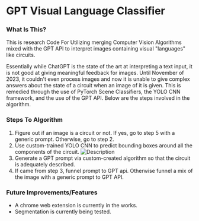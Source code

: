 # GPT Visual Language Classifier

### What Is This?

This is research Code For Utilizing merging Computer Vision Algorithms mixed with the GPT API to interpret images containing visual "languages" like circuits.

Essentially while ChatGPT is the state of the art at interpreting a text input, it is not good at giving meaningful feedback for images. Until November of 2023, it couldn't even process images and now it is unable to give complex answers about the state of a circuit when an image of it is given. This is remedied through the use of PyTorch Scene Classifiers, the YOLO CNN framework, and the use of the GPT API. Below are the steps involved in the algorithm.

### Steps To Algorithm

1. Figure out if an image is a circuit or not. If yes, go to step 5 with a generic prompt. Otherwise, go to step 2.
2. Use custom-trained YOLO CNN to predict bounding boxes around all the components of the circuit.
![Description](Data/Generated-Results/trainSet/Circuit-10_png.rf.5ec2533d162796743891fa863956a79e.jpg)
4. Generate a GPT prompt via custom-created algorithm so that the circuit is adequately described.
5. If came from step 3, funnel prompt to GPT api. Otherwise funnel a mix of the image with a generic prompt to GPT API.

### Future Improvements/Features

- A chrome web extension is currently in the works.
- Segmentation is currently being tested.

